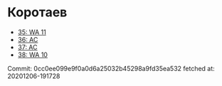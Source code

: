 # Коротаев
- [35: WA 11](35.md)
- [36: AC](36.md)
- [37: AC](37.md)
- [38: WA 10](38.md)

Commit: 0cc0ee099e9f0a0d6a25032b45298a9fd35ea532
 fetched at: 20201206-191728
